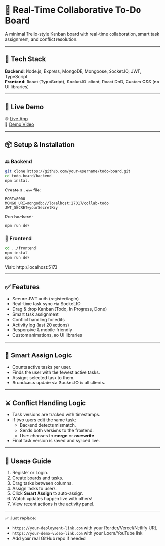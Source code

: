 # 🧠 Real-Time Collaborative To-Do Board

A minimal Trello-style Kanban board with real-time collaboration, smart task assignment, and conflict resolution.

---

## 🔧 Tech Stack

**Backend**: Node.js, Express, MongoDB, Mongoose, Socket.IO, JWT, TypeScript  
**Frontend**: React (TypeScript), Socket.IO-client, React DnD, Custom CSS (no UI libraries)

---

## 🚀 Live Demo

🌐 [Live App](https://todo-7u66.onrender.com/)  
🎥 [Demo Video](https://your-demo-video-link.com)

---

## 📦 Setup & Installation

### 🔙 Backend

```bash
git clone https://github.com/your-username/todo-board.git
cd todo-board/backend
npm install
```

Create a `.env` file:
```
PORT=8000
MONGO_URI=mongodb://localhost:27017/collab-todo
JWT_SECRET=yourSecretKey
```

Run backend:
```bash
npm run dev
```

### 🎨 Frontend

```bash
cd ../frontend
npm install
npm run dev
```

Visit: http://localhost:5173

---

## ✅ Features

- Secure JWT auth (register/login)
- Real-time task sync via Socket.IO
- Drag & drop Kanban (Todo, In Progress, Done)
- Smart task assignment
- Conflict handling for edits
- Activity log (last 20 actions)
- Responsive & mobile-friendly
- Custom animations, no UI libraries

---

## 🧠 Smart Assign Logic

- Counts active tasks per user.
- Finds the user with the fewest active tasks.
- Assigns selected task to them.
- Broadcasts update via Socket.IO to all clients.

---

## ⚔️ Conflict Handling Logic

- Task versions are tracked with timestamps.
- If two users edit the same task:
  - Backend detects mismatch.
  - Sends both versions to the frontend.
  - User chooses to **merge** or **overwrite**.
- Final task version is saved and synced live.

---

## 📘 Usage Guide

1. Register or Login.
2. Create boards and tasks.
3. Drag tasks between columns.
4. Assign tasks to users.
5. Click **Smart Assign** to auto-assign.
6. Watch updates happen live with others!
7. View recent actions in the activity panel.

---

✅ Just replace:
- `https://your-deployment-link.com` with your Render/Vercel/Netlify URL
- `https://your-demo-video-link.com` with your Loom/YouTube link
- Add your real GitHub repo if needed
